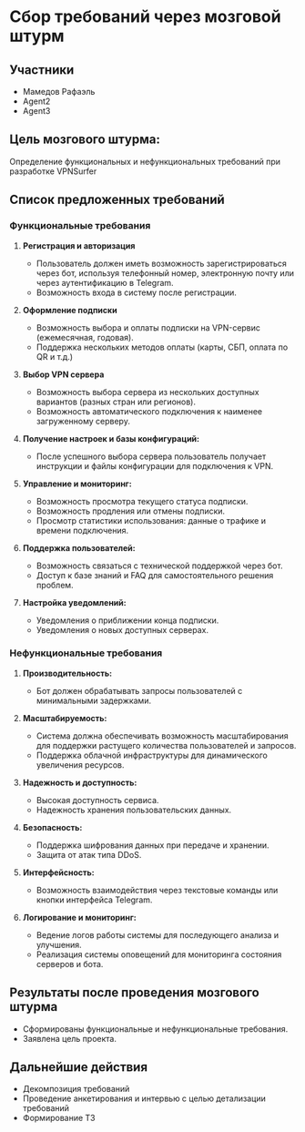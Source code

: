 # Сбор требований через мозговой штурм


## Участники
- Мамедов Рафаэль
- Agent2
- Agent3


## Цель мозгового штурма:
Определение функциональных и нефункциональных требований при разработке VPNSurfer

## Список предложенных требований





### Функциональные требования
1. **Регистрация и авторизация**
   - Пользователь должен иметь возможность зарегистрироваться через бот, используя телефонный номер, электронную почту или через аутентификацию в Telegram.
   - Возможность входа в систему после регистрации.

2. **Оформление подписки**
   - Возможность выбора и оплаты подписки на VPN-сервис (ежемесячная, годовая).
   - Поддержка нескольких методов оплаты (карты, СБП, оплата по QR и т.д.)

3. **Выбор VPN сервера**
   - Возможность выбора сервера из нескольких доступных вариантов (разных стран или регионов).
   - Возможность автоматического подключения к наименее загруженному серверу.

4. **Получение настроек и базы конфигураций:**
   - После успешного выбора сервера пользователь получает инструкции и файлы конфигурации для подключения к VPN.

5. **Управление и мониторинг:**
   - Возможность просмотра текущего статуса подписки.
   - Возможность продления или отмены подписки.
   - Просмотр статистики использования: данные о трафике и времени подключения.

6. **Поддержка пользователей:**
   - Возможность связаться с технической поддержкой через бот.
   - Доступ к базе знаний и FAQ для самостоятельного решения проблем.

7. **Настройка уведомлений:**
   - Уведомления о приближении конца подписки.
   - Уведомления о новых доступных серверах.


### Нефункциональные требования
1. **Производительность:**
   - Бот должен обрабатывать запросы пользователей с минимальными задержками.

2. **Масштабируемость:**
   - Система должна обеспечивать возможность масштабирования для поддержки растущего количества пользователей и запросов.
   - Поддержка облачной инфраструктуры для динамического увеличения ресурсов.

3. **Надежность и доступность:**
   - Высокая доступность сервиса.
   - Надежность хранения пользовательских данных.

4. **Безопасность:**
   - Поддержка шифрования данных при передаче и хранении.
   - Защита от атак типа DDoS.

5. **Интерфейсность:**
   - Возможность взаимодействия через текстовые команды или кнопки интерфейса Telegram.

6. **Логирование и мониторинг:**
   - Ведение логов работы системы для последующего анализа и улучшения.
   - Реализация системы оповещений для мониторинга состояния серверов и бота.

## Результаты после проведения мозгового штурма
- Сформированы функциональные и нефункциональные требования.
- Заявлена цель проекта.

## Дальнейшие действия
- Декомпозиция требований
- Проведение анкетирования и интервью с целью детализации требований
- Формирование ТЗ
